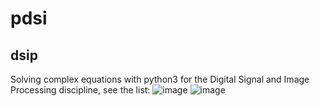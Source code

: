 # pdsi
## dsip
Solving complex equations with python3 for the Digital Signal and Image Processing discipline, see the list:
![image](https://github.com/Robson019/pdsi/assets/86159403/5bf33f52-0845-40cf-a087-66cbef38a90a)
![image](https://github.com/Robson019/pdsi/assets/86159403/b9d01a04-0c0b-462f-a851-9a33b8e3643d)
